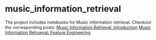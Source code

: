 # music_information_retrieval
The project includes notebooks for Music information retrieval. Checkout the corresponding posts:
[Music Information Retrieval: Introduction](https://medium.com/@kate.ruksha/introduction-into-music-information-retrieval-part-1-2dc874cda763)
[Music Information Retrueval: Feature Engineering](https://medium.com/@kate.ruksha/music-information-retrieval-feature-engineering-05748d26df48)